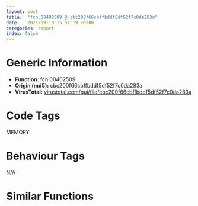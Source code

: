 ```yaml
---
layout: post
title:  "fcn.00402509 @ cbc200f66cbffbddf5df52f7c0da283a"
date:   2021-09-10 15:52:19 +0300
categories: report
index: false
---
```


# Generic Information
- **Function:** fcn.00402509
- **Origin (md5):** cbc200f66cbffbddf5df52f7c0da283a
- **VirusTotal:** [virustotal.com/gui/file/cbc200f66cbffbddf5df52f7c0da283a][virustotal_ref]

# Code Tags
<span class="tag" id="MEMORY">MEMORY</span>


# Behaviour Tags
<span class="bhv-tag" id="na">N/A</span>

# Similar Functions
<script type="text/javascript" src="https://www.gstatic.com/charts/loader.js"></script>
<script type="text/javascript">

    google.charts.load('current', {'packages':['corechart']});
    google.charts.setOnLoadCallback(drawChart);

    function drawChart() {
    var data = new google.visualization.DataTable();
        data.addColumn('number', 'X');
        data.addColumn('number', 'Y');
        data.addColumn({type: 'string', role: 'tooltip', 'p': {'html': true}});
        data.addColumn({'type': 'string', 'role': 'style'});
        
        data.addRows([
    [-100.81749725341797, -66.3102798461914, '<b><a href="/report/fcn.00402509@cbc200f66cbffbddf5df52f7c0da283a">fcn.00402509</a><br>@cbc200f66cbffbddf5df52f7c0da283a</b><br>push ebp<br>mov ebp, esp<br>push 0xffffffffffffffff<br>push 0x40b488<br>push 0x401dd0<br>mov eax, dword<br>push eax<br>mov dword<br>sub esp, 0x18<br>push ebx<br>push esi<br>push edi<br>mov esi, dword[ebp+8]<br>test esi, esi<br>je 0x4025e3<br>mov eax, dword[0x445ac2c]<br>cmp eax, 3<br>jne 0x40257c<br>push 9<br>call fcn.0040205d<br>pop ecx<br>and dword[ebp-4], 0<br>push esi<br>call fcn.00403147<br>pop ecx<br>mov dword[ebp-0x1c], eax<br>test eax, eax<br>je 0x402564<br>push esi<br>push eax<br>call fcn.00403172<br>pop ecx<br>pop ecx<br>or dword[ebp-4], 0xffffffff<br>call fcn.00402573<br>cmp dword[ebp-0x1c], 0<br>jmp 0x4025c4<br>cmp eax, 2<br>jne 0x4025d4<br>push 9<br>call fcn.0040205d<br>pop ecx<br>mov dword[ebp-4], 1<br>lea eax, [ebp-0x20]<br>push eax<br>lea eax, [ebp-0x28]<br>push eax<br>push esi<br>call fcn.00403bac<br>add esp, 0xc<br>mov dword[ebp-0x24], eax<br>test eax, eax<br>je 0x4025b7<br>push eax<br>push dword[ebp-0x20]<br>push dword[ebp-0x28]<br>call fcn.00403c03<br>add esp, 0xc<br>or dword[ebp-4], 0xffffffff<br>call fcn.004025cb<br>cmp dword[ebp-0x24], 0<br>jne 0x4025e3<br>push dword[ebp+8]<br>jmp 0x4025d5<br>push esi<br>push 0<br>push dword[0x445ac28]<br>call dword[sym.imp.KERNEL32.dll_HeapFree]<br>mov ecx, dword[ebp-0x10]<br>mov dword<br>pop edi<br>pop esi<br>pop ebx<br>leave <br>ret <br><eoc> ', 'point { fill-color: #e0440e; }'],
[61.63410568237305, -115.79639434814453, '<b><a href="/report/fcn.005d2c53@36725a4ae161c6e8a09f5f34ebd6f2e0">fcn.005d2c53</a><br>@36725a4ae161c6e8a09f5f34ebd6f2e0</b><br>push ebp<br>mov ebp, esp<br>push 0xffffffffffffffff<br>push 0x5dd4c8<br>push 0x5d2950<br>mov eax, dword<br>push eax<br>mov dword<br>sub esp, 0x18<br>push ebx<br>push esi<br>push edi<br>mov esi, dword[ebp+8]<br>test esi, esi<br>je 0x5d2d2d<br>mov eax, dword[0x45eea50]<br>cmp eax, 3<br>jne 0x5d2cc6<br>push 9<br>call fcn.005d2bdd<br>pop ecx<br>and dword[ebp-4], 0<br>push esi<br>call fcn.005d37d7<br>pop ecx<br>mov dword[ebp-0x1c], eax<br>test eax, eax<br>je 0x5d2cae<br>push esi<br>push eax<br>call fcn.005d3802<br>pop ecx<br>pop ecx<br>or dword[ebp-4], 0xffffffff<br>call fcn.005d2cbd<br>cmp dword[ebp-0x1c], 0<br>jmp 0x5d2d0e<br>cmp eax, 2<br>jne 0x5d2d1e<br>push 9<br>call fcn.005d2bdd<br>pop ecx<br>mov dword[ebp-4], 1<br>lea eax, [ebp-0x20]<br>push eax<br>lea eax, [ebp-0x28]<br>push eax<br>push esi<br>call fcn.005d423c<br>add esp, 0xc<br>mov dword[ebp-0x24], eax<br>test eax, eax<br>je 0x5d2d01<br>push eax<br>push dword[ebp-0x20]<br>push dword[ebp-0x28]<br>call fcn.005d4293<br>add esp, 0xc<br>or dword[ebp-4], 0xffffffff<br>call fcn.005d2d15<br>cmp dword[ebp-0x24], 0<br>jne 0x5d2d2d<br>push dword[ebp+8]<br>jmp 0x5d2d1f<br>push esi<br>push 0<br>push dword[0x45eea4c]<br>call dword[sym.imp.KERNEL32.dll_HeapFree]<br>mov ecx, dword[ebp-0x10]<br>mov dword<br>pop edi<br>pop esi<br>pop ebx<br>leave <br>ret <br><eoc> ', 'null'],
[58.19339370727539, -21.72378158569336, '<b><a href="/report/fcn.0065a7d3@bcba729302fe28f65deb2b102a06324a">fcn.0065a7d3</a><br>@bcba729302fe28f65deb2b102a06324a</b><br>push ebp<br>mov ebp, esp<br>push 0xffffffffffffffff<br>push 0x66a568<br>push 0x65a4d0<br>mov eax, dword<br>push eax<br>mov dword<br>sub esp, 0x18<br>push ebx<br>push esi<br>push edi<br>mov esi, dword[ebp+8]<br>test esi, esi<br>je 0x65a8ad<br>mov eax, dword[0x4661fb0]<br>cmp eax, 3<br>jne 0x65a846<br>push 9<br>call fcn.0065a75d<br>pop ecx<br>and dword[ebp-4], 0<br>push esi<br>call fcn.0065b357<br>pop ecx<br>mov dword[ebp-0x1c], eax<br>test eax, eax<br>je 0x65a82e<br>push esi<br>push eax<br>call fcn.0065b382<br>pop ecx<br>pop ecx<br>or dword[ebp-4], 0xffffffff<br>call fcn.0065a83d<br>cmp dword[ebp-0x1c], 0<br>jmp 0x65a88e<br>cmp eax, 2<br>jne 0x65a89e<br>push 9<br>call fcn.0065a75d<br>pop ecx<br>mov dword[ebp-4], 1<br>lea eax, [ebp-0x20]<br>push eax<br>lea eax, [ebp-0x28]<br>push eax<br>push esi<br>call fcn.0065bdbc<br>add esp, 0xc<br>mov dword[ebp-0x24], eax<br>test eax, eax<br>je 0x65a881<br>push eax<br>push dword[ebp-0x20]<br>push dword[ebp-0x28]<br>call fcn.0065be13<br>add esp, 0xc<br>or dword[ebp-4], 0xffffffff<br>call fcn.0065a895<br>cmp dword[ebp-0x24], 0<br>jne 0x65a8ad<br>push dword[ebp+8]<br>jmp 0x65a89f<br>push esi<br>push 0<br>push dword[0x4661fac]<br>call dword[sym.imp.KERNEL32.dll_HeapFree]<br>mov ecx, dword[ebp-0x10]<br>mov dword<br>pop edi<br>pop esi<br>pop ebx<br>leave <br>ret <br><eoc> ', 'null'],
[-1.235377311706543, -101.41488647460938, '<b><a href="/report/fcn.00402509@7dd153bad1771b9e8d5266a341ebf949">fcn.00402509</a><br>@7dd153bad1771b9e8d5266a341ebf949</b><br>push ebp<br>mov ebp, esp<br>push 0xffffffffffffffff<br>push 0x414df8<br>push 0x401dd0<br>mov eax, dword<br>push eax<br>mov dword<br>sub esp, 0x18<br>push ebx<br>push esi<br>push edi<br>mov esi, dword[ebp+8]<br>test esi, esi<br>je 0x4025e3<br>mov eax, dword[0x44d272c]<br>cmp eax, 3<br>jne 0x40257c<br>push 9<br>call fcn.0040205d<br>pop ecx<br>and dword[ebp-4], 0<br>push esi<br>call fcn.00403147<br>pop ecx<br>mov dword[ebp-0x1c], eax<br>test eax, eax<br>je 0x402564<br>push esi<br>push eax<br>call fcn.00403172<br>pop ecx<br>pop ecx<br>or dword[ebp-4], 0xffffffff<br>call fcn.00402573<br>cmp dword[ebp-0x1c], 0<br>jmp 0x4025c4<br>cmp eax, 2<br>jne 0x4025d4<br>push 9<br>call fcn.0040205d<br>pop ecx<br>mov dword[ebp-4], 1<br>lea eax, [ebp-0x20]<br>push eax<br>lea eax, [ebp-0x28]<br>push eax<br>push esi<br>call fcn.00403bac<br>add esp, 0xc<br>mov dword[ebp-0x24], eax<br>test eax, eax<br>je 0x4025b7<br>push eax<br>push dword[ebp-0x20]<br>push dword[ebp-0x28]<br>call fcn.00403c03<br>add esp, 0xc<br>or dword[ebp-4], 0xffffffff<br>call fcn.004025cb<br>cmp dword[ebp-0x24], 0<br>jne 0x4025e3<br>push dword[ebp+8]<br>jmp 0x4025d5<br>push esi<br>push 0<br>push dword[0x44d2728]<br>call dword[sym.imp.KERNEL32.dll_HeapFree]<br>mov ecx, dword[ebp-0x10]<br>mov dword<br>pop edi<br>pop esi<br>pop ebx<br>leave <br>ret <br><eoc> ', 'null'],
[-30.69751739501953, -9.443211555480957, '<b><a href="/report/fcn.0051f2bb@da37d90419c1292c0f16cbfd1f66402d">fcn.0051f2bb</a><br>@da37d90419c1292c0f16cbfd1f66402d</b><br>push ebp<br>mov ebp, esp<br>push 0xffffffffffffffff<br>push 0x52be70<br>push 0x51efb8<br>mov eax, dword<br>push eax<br>mov dword<br>sub esp, 0x18<br>push ebx<br>push esi<br>push edi<br>mov esi, dword[ebp+8]<br>test esi, esi<br>je 0x51f395<br>mov eax, dword[0x456fbd0]<br>cmp eax, 3<br>jne 0x51f32e<br>push 9<br>call fcn.0051f245<br>pop ecx<br>and dword[ebp-4], 0<br>push esi<br>call fcn.0051fe37<br>pop ecx<br>mov dword[ebp-0x1c], eax<br>test eax, eax<br>je 0x51f316<br>push esi<br>push eax<br>call fcn.0051fe62<br>pop ecx<br>pop ecx<br>or dword[ebp-4], 0xffffffff<br>call fcn.0051f325<br>cmp dword[ebp-0x1c], 0<br>jmp 0x51f376<br>cmp eax, 2<br>jne 0x51f386<br>push 9<br>call fcn.0051f245<br>pop ecx<br>mov dword[ebp-4], 1<br>lea eax, [ebp-0x20]<br>push eax<br>lea eax, [ebp-0x28]<br>push eax<br>push esi<br>call fcn.0052089c<br>add esp, 0xc<br>mov dword[ebp-0x24], eax<br>test eax, eax<br>je 0x51f369<br>push eax<br>push dword[ebp-0x20]<br>push dword[ebp-0x28]<br>call fcn.005208f3<br>add esp, 0xc<br>or dword[ebp-4], 0xffffffff<br>call fcn.0051f37d<br>cmp dword[ebp-0x24], 0<br>jne 0x51f395<br>push dword[ebp+8]<br>jmp 0x51f387<br>push esi<br>push 0<br>push dword[0x456fbcc]<br>call dword[sym.imp.KERNEL32.dll_HeapFree]<br>mov ecx, dword[ebp-0x10]<br>mov dword<br>pop edi<br>pop esi<br>pop ebx<br>leave <br>ret <br><eoc> ', 'null'],
[-70.52906799316406, 67.81248474121094, '<b><a href="/report/fcn.00402509@48bb9a03c360009e9463dfd5be4e0ca0">fcn.00402509</a><br>@48bb9a03c360009e9463dfd5be4e0ca0</b><br>push ebp<br>mov ebp, esp<br>push 0xffffffffffffffff<br>push 0x408440<br>push 0x401dd0<br>mov eax, dword<br>push eax<br>mov dword<br>sub esp, 0x18<br>push ebx<br>push esi<br>push edi<br>mov esi, dword[ebp+8]<br>test esi, esi<br>je 0x4025e3<br>mov eax, dword[0x44b3b4c]<br>cmp eax, 3<br>jne 0x40257c<br>push 9<br>call fcn.0040205d<br>pop ecx<br>and dword[ebp-4], 0<br>push esi<br>call fcn.00403147<br>pop ecx<br>mov dword[ebp-0x1c], eax<br>test eax, eax<br>je 0x402564<br>push esi<br>push eax<br>call fcn.00403172<br>pop ecx<br>pop ecx<br>or dword[ebp-4], 0xffffffff<br>call fcn.00402573<br>cmp dword[ebp-0x1c], 0<br>jmp 0x4025c4<br>cmp eax, 2<br>jne 0x4025d4<br>push 9<br>call fcn.0040205d<br>pop ecx<br>mov dword[ebp-4], 1<br>lea eax, [ebp-0x20]<br>push eax<br>lea eax, [ebp-0x28]<br>push eax<br>push esi<br>call fcn.00403bac<br>add esp, 0xc<br>mov dword[ebp-0x24], eax<br>test eax, eax<br>je 0x4025b7<br>push eax<br>push dword[ebp-0x20]<br>push dword[ebp-0x28]<br>call fcn.00403c03<br>add esp, 0xc<br>or dword[ebp-4], 0xffffffff<br>call fcn.004025cb<br>cmp dword[ebp-0x24], 0<br>jne 0x4025e3<br>push dword[ebp+8]<br>jmp 0x4025d5<br>push esi<br>push 0<br>push dword[0x44b3b48]<br>call dword[sym.imp.KERNEL32.dll_HeapFree]<br>mov ecx, dword[ebp-0x10]<br>mov dword<br>pop edi<br>pop esi<br>pop ebx<br>leave <br>ret <br><eoc> ', 'null'],
[11.943867683410645, 54.58652114868164, '<b><a href="/report/fcn.0063c931@75a81a00c053b64d459385e4a0825aec">fcn.0063c931</a><br>@75a81a00c053b64d459385e4a0825aec</b><br>push ebp<br>mov ebp, esp<br>push 0xffffffffffffffff<br>push 0x64a438<br>push 0x63c1f8<br>mov eax, dword<br>push eax<br>mov dword<br>sub esp, 0x18<br>push ebx<br>push esi<br>push edi<br>mov esi, dword[ebp+8]<br>test esi, esi<br>je 0x63ca0b<br>mov eax, dword[0x46ede8c]<br>cmp eax, 3<br>jne 0x63c9a4<br>push 9<br>call fcn.0063c485<br>pop ecx<br>and dword[ebp-4], 0<br>push esi<br>call fcn.0063d567<br>pop ecx<br>mov dword[ebp-0x1c], eax<br>test eax, eax<br>je 0x63c98c<br>push esi<br>push eax<br>call fcn.0063d592<br>pop ecx<br>pop ecx<br>or dword[ebp-4], 0xffffffff<br>call fcn.0063c99b<br>cmp dword[ebp-0x1c], 0<br>jmp 0x63c9ec<br>cmp eax, 2<br>jne 0x63c9fc<br>push 9<br>call fcn.0063c485<br>pop ecx<br>mov dword[ebp-4], 1<br>lea eax, [ebp-0x20]<br>push eax<br>lea eax, [ebp-0x28]<br>push eax<br>push esi<br>call fcn.0063dfcc<br>add esp, 0xc<br>mov dword[ebp-0x24], eax<br>test eax, eax<br>je 0x63c9df<br>push eax<br>push dword[ebp-0x20]<br>push dword[ebp-0x28]<br>call fcn.0063e023<br>add esp, 0xc<br>or dword[ebp-4], 0xffffffff<br>call fcn.0063c9f3<br>cmp dword[ebp-0x24], 0<br>jne 0x63ca0b<br>push dword[ebp+8]<br>jmp 0x63c9fd<br>push esi<br>push 0<br>push dword[0x46ede88]<br>call dword[sym.imp.KERNEL32.dll_HeapFree]<br>mov ecx, dword[ebp-0x10]<br>mov dword<br>pop edi<br>pop esi<br>pop ebx<br>leave <br>ret <br><eoc> ', 'null'],
[-53.312225341796875, -87.90338134765625, '<b><a href="/report/fcn.00402509@8912a6bd1add3d8b86feb51a00252709">fcn.00402509</a><br>@8912a6bd1add3d8b86feb51a00252709</b><br>push ebp<br>mov ebp, esp<br>push 0xffffffffffffffff<br>push 0x410d88<br>push 0x401dd0<br>mov eax, dword<br>push eax<br>mov dword<br>sub esp, 0x18<br>push ebx<br>push esi<br>push edi<br>mov esi, dword[ebp+8]<br>test esi, esi<br>je 0x4025e3<br>mov eax, dword[0x448fcac]<br>cmp eax, 3<br>jne 0x40257c<br>push 9<br>call fcn.0040205d<br>pop ecx<br>and dword[ebp-4], 0<br>push esi<br>call fcn.00403147<br>pop ecx<br>mov dword[ebp-0x1c], eax<br>test eax, eax<br>je 0x402564<br>push esi<br>push eax<br>call fcn.00403172<br>pop ecx<br>pop ecx<br>or dword[ebp-4], 0xffffffff<br>call fcn.00402573<br>cmp dword[ebp-0x1c], 0<br>jmp 0x4025c4<br>cmp eax, 2<br>jne 0x4025d4<br>push 9<br>call fcn.0040205d<br>pop ecx<br>mov dword[ebp-4], 1<br>lea eax, [ebp-0x20]<br>push eax<br>lea eax, [ebp-0x28]<br>push eax<br>push esi<br>call fcn.00403bac<br>add esp, 0xc<br>mov dword[ebp-0x24], eax<br>test eax, eax<br>je 0x4025b7<br>push eax<br>push dword[ebp-0x20]<br>push dword[ebp-0x28]<br>call fcn.00403c03<br>add esp, 0xc<br>or dword[ebp-4], 0xffffffff<br>call fcn.004025cb<br>cmp dword[ebp-0x24], 0<br>jne 0x4025e3<br>push dword[ebp+8]<br>jmp 0x4025d5<br>push esi<br>push 0<br>push dword[0x448fca8]<br>call dword[sym.imp.KERNEL32.dll_HeapFree]<br>mov ecx, dword[ebp-0x10]<br>mov dword<br>pop edi<br>pop esi<br>pop ebx<br>leave <br>ret <br><eoc> ', 'null'],
[-46.20285415649414, -147.32371520996094, '<b><a href="/report/fcn.004f73eb@a9a3c47f5c08fef0f0f69b66c17916ac">fcn.004f73eb</a><br>@a9a3c47f5c08fef0f0f69b66c17916ac</b><br>push ebp<br>mov ebp, esp<br>push 0xffffffffffffffff<br>push 0x504470<br>push 0x4f70e8<br>mov eax, dword<br>push eax<br>mov dword<br>sub esp, 0x18<br>push ebx<br>push esi<br>push edi<br>mov esi, dword[ebp+8]<br>test esi, esi<br>je 0x4f74c5<br>mov eax, dword[0x44fd8b0]<br>cmp eax, 3<br>jne 0x4f745e<br>push 9<br>call fcn.004f7375<br>pop ecx<br>and dword[ebp-4], 0<br>push esi<br>call fcn.004f7f67<br>pop ecx<br>mov dword[ebp-0x1c], eax<br>test eax, eax<br>je 0x4f7446<br>push esi<br>push eax<br>call fcn.004f7f92<br>pop ecx<br>pop ecx<br>or dword[ebp-4], 0xffffffff<br>call fcn.004f7455<br>cmp dword[ebp-0x1c], 0<br>jmp 0x4f74a6<br>cmp eax, 2<br>jne 0x4f74b6<br>push 9<br>call fcn.004f7375<br>pop ecx<br>mov dword[ebp-4], 1<br>lea eax, [ebp-0x20]<br>push eax<br>lea eax, [ebp-0x28]<br>push eax<br>push esi<br>call fcn.004f89cc<br>add esp, 0xc<br>mov dword[ebp-0x24], eax<br>test eax, eax<br>je 0x4f7499<br>push eax<br>push dword[ebp-0x20]<br>push dword[ebp-0x28]<br>call fcn.004f8a23<br>add esp, 0xc<br>or dword[ebp-4], 0xffffffff<br>call fcn.004f74ad<br>cmp dword[ebp-0x24], 0<br>jne 0x4f74c5<br>push dword[ebp+8]<br>jmp 0x4f74b7<br>push esi<br>push 0<br>push dword[0x44fd8ac]<br>call dword[sym.imp.KERNEL32.dll_HeapFree]<br>mov ecx, dword[ebp-0x10]<br>mov dword<br>pop edi<br>pop esi<br>pop ebx<br>leave <br>ret <br><eoc> ', 'null'],
[-120.15050506591797, -10.91992473602295, '<b><a href="/report/fcn.005ad691@4e8d6f73c8261716f687f8d06429ef4d">fcn.005ad691</a><br>@4e8d6f73c8261716f687f8d06429ef4d</b><br>push ebp<br>mov ebp, esp<br>push 0xffffffffffffffff<br>push 0x5bb4d0<br>push 0x5acf58<br>mov eax, dword<br>push eax<br>mov dword<br>sub esp, 0x18<br>push ebx<br>push esi<br>push edi<br>mov esi, dword[ebp+8]<br>test esi, esi<br>je 0x5ad76b<br>mov eax, dword[0x45c65cc]<br>cmp eax, 3<br>jne 0x5ad704<br>push 9<br>call fcn.005ad1e5<br>pop ecx<br>and dword[ebp-4], 0<br>push esi<br>call fcn.005ae2c7<br>pop ecx<br>mov dword[ebp-0x1c], eax<br>test eax, eax<br>je 0x5ad6ec<br>push esi<br>push eax<br>call fcn.005ae2f2<br>pop ecx<br>pop ecx<br>or dword[ebp-4], 0xffffffff<br>call fcn.005ad6fb<br>cmp dword[ebp-0x1c], 0<br>jmp 0x5ad74c<br>cmp eax, 2<br>jne 0x5ad75c<br>push 9<br>call fcn.005ad1e5<br>pop ecx<br>mov dword[ebp-4], 1<br>lea eax, [ebp-0x20]<br>push eax<br>lea eax, [ebp-0x28]<br>push eax<br>push esi<br>call fcn.005aed2c<br>add esp, 0xc<br>mov dword[ebp-0x24], eax<br>test eax, eax<br>je 0x5ad73f<br>push eax<br>push dword[ebp-0x20]<br>push dword[ebp-0x28]<br>call fcn.005aed83<br>add esp, 0xc<br>or dword[ebp-4], 0xffffffff<br>call fcn.005ad753<br>cmp dword[ebp-0x24], 0<br>jne 0x5ad76b<br>push dword[ebp+8]<br>jmp 0x5ad75d<br>push esi<br>push 0<br>push dword[0x45c65c8]<br>call dword[sym.imp.KERNEL32.dll_HeapFree]<br>mov ecx, dword[ebp-0x10]<br>mov dword<br>pop edi<br>pop esi<br>pop ebx<br>leave <br>ret <br><eoc> ', 'null'],
[-74.3984146118164, 14.99940299987793, '<b><a href="/report/fcn.00402509@eac1782291736df208e1220cf8c38a7c">fcn.00402509</a><br>@eac1782291736df208e1220cf8c38a7c</b><br>push ebp<br>mov ebp, esp<br>push 0xffffffffffffffff<br>push 0x411da8<br>push 0x401dd0<br>mov eax, dword<br>push eax<br>mov dword<br>sub esp, 0x18<br>push ebx<br>push esi<br>push edi<br>mov esi, dword[ebp+8]<br>test esi, esi<br>je 0x4025e3<br>mov eax, dword[0x44ef16c]<br>cmp eax, 3<br>jne 0x40257c<br>push 9<br>call fcn.0040205d<br>pop ecx<br>and dword[ebp-4], 0<br>push esi<br>call fcn.00403147<br>pop ecx<br>mov dword[ebp-0x1c], eax<br>test eax, eax<br>je 0x402564<br>push esi<br>push eax<br>call fcn.00403172<br>pop ecx<br>pop ecx<br>or dword[ebp-4], 0xffffffff<br>call fcn.00402573<br>cmp dword[ebp-0x1c], 0<br>jmp 0x4025c4<br>cmp eax, 2<br>jne 0x4025d4<br>push 9<br>call fcn.0040205d<br>pop ecx<br>mov dword[ebp-4], 1<br>lea eax, [ebp-0x20]<br>push eax<br>lea eax, [ebp-0x28]<br>push eax<br>push esi<br>call fcn.00403bac<br>add esp, 0xc<br>mov dword[ebp-0x24], eax<br>test eax, eax<br>je 0x4025b7<br>push eax<br>push dword[ebp-0x20]<br>push dword[ebp-0x28]<br>call fcn.00403c03<br>add esp, 0xc<br>or dword[ebp-4], 0xffffffff<br>call fcn.004025cb<br>cmp dword[ebp-0x24], 0<br>jne 0x4025e3<br>push dword[ebp+8]<br>jmp 0x4025d5<br>push esi<br>push 0<br>push dword[0x44ef168]<br>call dword[sym.imp.KERNEL32.dll_HeapFree]<br>mov ecx, dword[ebp-0x10]<br>mov dword<br>pop edi<br>pop esi<br>pop ebx<br>leave <br>ret <br><eoc> ', 'null'],
[-126.98054504394531, 50.42405319213867, '<b><a href="/report/fcn.00402509@ea9c1e2eeb951a8e6185c6674c228f98">fcn.00402509</a><br>@ea9c1e2eeb951a8e6185c6674c228f98</b><br>push ebp<br>mov ebp, esp<br>push 0xffffffffffffffff<br>push 0x4074c8<br>push 0x401dd0<br>mov eax, dword<br>push eax<br>mov dword<br>sub esp, 0x18<br>push ebx<br>push esi<br>push edi<br>mov esi, dword[ebp+8]<br>test esi, esi<br>je 0x4025e3<br>mov eax, dword[0x44409cc]<br>cmp eax, 3<br>jne 0x40257c<br>push 9<br>call fcn.0040205d<br>pop ecx<br>and dword[ebp-4], 0<br>push esi<br>call fcn.00403147<br>pop ecx<br>mov dword[ebp-0x1c], eax<br>test eax, eax<br>je 0x402564<br>push esi<br>push eax<br>call fcn.00403172<br>pop ecx<br>pop ecx<br>or dword[ebp-4], 0xffffffff<br>call fcn.00402573<br>cmp dword[ebp-0x1c], 0<br>jmp 0x4025c4<br>cmp eax, 2<br>jne 0x4025d4<br>push 9<br>call fcn.0040205d<br>pop ecx<br>mov dword[ebp-4], 1<br>lea eax, [ebp-0x20]<br>push eax<br>lea eax, [ebp-0x28]<br>push eax<br>push esi<br>call fcn.00403bac<br>add esp, 0xc<br>mov dword[ebp-0x24], eax<br>test eax, eax<br>je 0x4025b7<br>push eax<br>push dword[ebp-0x20]<br>push dword[ebp-0x28]<br>call fcn.00403c03<br>add esp, 0xc<br>or dword[ebp-4], 0xffffffff<br>call fcn.004025cb<br>cmp dword[ebp-0x24], 0<br>jne 0x4025e3<br>push dword[ebp+8]<br>jmp 0x4025d5<br>push esi<br>push 0<br>push dword[0x44409c8]<br>call dword[sym.imp.KERNEL32.dll_HeapFree]<br>mov ecx, dword[ebp-0x10]<br>mov dword<br>pop edi<br>pop esi<br>pop ebx<br>leave <br>ret <br><eoc> ', 'null'],
[-19.728532791137695, -55.18671417236328, '<b><a href="/report/fcn.0069e013@0fb0e1c162f9df68f5d89a2b2a71a217">fcn.0069e013</a><br>@0fb0e1c162f9df68f5d89a2b2a71a217</b><br>push ebp<br>mov ebp, esp<br>push 0xffffffffffffffff<br>push 0x6a7db0<br>push 0x69dd10<br>mov eax, dword<br>push eax<br>mov dword<br>sub esp, 0x18<br>push ebx<br>push esi<br>push edi<br>mov esi, dword[ebp+8]<br>test esi, esi<br>je 0x69e0ed<br>mov eax, dword[0x471c9d0]<br>cmp eax, 3<br>jne 0x69e086<br>push 9<br>call fcn.0069df9d<br>pop ecx<br>and dword[ebp-4], 0<br>push esi<br>call fcn.0069eb97<br>pop ecx<br>mov dword[ebp-0x1c], eax<br>test eax, eax<br>je 0x69e06e<br>push esi<br>push eax<br>call fcn.0069ebc2<br>pop ecx<br>pop ecx<br>or dword[ebp-4], 0xffffffff<br>call fcn.0069e07d<br>cmp dword[ebp-0x1c], 0<br>jmp 0x69e0ce<br>cmp eax, 2<br>jne 0x69e0de<br>push 9<br>call fcn.0069df9d<br>pop ecx<br>mov dword[ebp-4], 1<br>lea eax, [ebp-0x20]<br>push eax<br>lea eax, [ebp-0x28]<br>push eax<br>push esi<br>call fcn.0069f5fc<br>add esp, 0xc<br>mov dword[ebp-0x24], eax<br>test eax, eax<br>je 0x69e0c1<br>push eax<br>push dword[ebp-0x20]<br>push dword[ebp-0x28]<br>call fcn.0069f653<br>add esp, 0xc<br>or dword[ebp-4], 0xffffffff<br>call fcn.0069e0d5<br>cmp dword[ebp-0x24], 0<br>jne 0x69e0ed<br>push dword[ebp+8]<br>jmp 0x69e0df<br>push esi<br>push 0<br>push dword[0x471c9cc]<br>call dword[sym.imp.KERNEL32.dll_HeapFree]<br>mov ecx, dword[ebp-0x10]<br>mov dword<br>pop edi<br>pop esi<br>pop ebx<br>leave <br>ret <br><eoc> ', 'null'],
[69.86647033691406, 66.36763763427734, '<b><a href="/report/fcn.00598209@140d3779c34998b2115004c062b02ca8">fcn.00598209</a><br>@140d3779c34998b2115004c062b02ca8</b><br>push ebp<br>mov ebp, esp<br>push 0xffffffffffffffff<br>push 0x5a8e68<br>push 0x597ad0<br>mov eax, dword<br>push eax<br>mov dword<br>sub esp, 0x18<br>push ebx<br>push esi<br>push edi<br>mov esi, dword[ebp+8]<br>test esi, esi<br>je 0x5982e3<br>mov eax, dword[0x4602d0c]<br>cmp eax, 3<br>jne 0x59827c<br>push 9<br>call fcn.00597d5d<br>pop ecx<br>and dword[ebp-4], 0<br>push esi<br>call fcn.00598e47<br>pop ecx<br>mov dword[ebp-0x1c], eax<br>test eax, eax<br>je 0x598264<br>push esi<br>push eax<br>call fcn.00598e72<br>pop ecx<br>pop ecx<br>or dword[ebp-4], 0xffffffff<br>call fcn.00598273<br>cmp dword[ebp-0x1c], 0<br>jmp 0x5982c4<br>cmp eax, 2<br>jne 0x5982d4<br>push 9<br>call fcn.00597d5d<br>pop ecx<br>mov dword[ebp-4], 1<br>lea eax, [ebp-0x20]<br>push eax<br>lea eax, [ebp-0x28]<br>push eax<br>push esi<br>call fcn.005998ac<br>add esp, 0xc<br>mov dword[ebp-0x24], eax<br>test eax, eax<br>je 0x5982b7<br>push eax<br>push dword[ebp-0x20]<br>push dword[ebp-0x28]<br>call fcn.00599903<br>add esp, 0xc<br>or dword[ebp-4], 0xffffffff<br>call fcn.005982cb<br>cmp dword[ebp-0x24], 0<br>jne 0x5982e3<br>push dword[ebp+8]<br>jmp 0x5982d5<br>push esi<br>push 0<br>push dword[0x4602d08]<br>call dword[sym.imp.KERNEL32.dll_HeapFree]<br>mov ecx, dword[ebp-0x10]<br>mov dword<br>pop edi<br>pop esi<br>pop ebx<br>leave <br>ret <br><eoc> ', 'null'],
[46.95087814331055, 22.373645782470703, '<b><a href="/report/fcn.00595399@009ea4ad185ccb9becba67b3b2163e8b">fcn.00595399</a><br>@009ea4ad185ccb9becba67b3b2163e8b</b><br>push ebp<br>mov ebp, esp<br>push 0xffffffffffffffff<br>push 0x5a44b0<br>push 0x594c60<br>mov eax, dword<br>push eax<br>mov dword<br>sub esp, 0x18<br>push ebx<br>push esi<br>push edi<br>mov esi, dword[ebp+8]<br>test esi, esi<br>je 0x595473<br>mov eax, dword[0x4659b8c]<br>cmp eax, 3<br>jne 0x59540c<br>push 9<br>call fcn.00594eed<br>pop ecx<br>and dword[ebp-4], 0<br>push esi<br>call fcn.00595fd7<br>pop ecx<br>mov dword[ebp-0x1c], eax<br>test eax, eax<br>je 0x5953f4<br>push esi<br>push eax<br>call fcn.00596002<br>pop ecx<br>pop ecx<br>or dword[ebp-4], 0xffffffff<br>call fcn.00595403<br>cmp dword[ebp-0x1c], 0<br>jmp 0x595454<br>cmp eax, 2<br>jne 0x595464<br>push 9<br>call fcn.00594eed<br>pop ecx<br>mov dword[ebp-4], 1<br>lea eax, [ebp-0x20]<br>push eax<br>lea eax, [ebp-0x28]<br>push eax<br>push esi<br>call fcn.00596a3c<br>add esp, 0xc<br>mov dword[ebp-0x24], eax<br>test eax, eax<br>je 0x595447<br>push eax<br>push dword[ebp-0x20]<br>push dword[ebp-0x28]<br>call fcn.00596a93<br>add esp, 0xc<br>or dword[ebp-4], 0xffffffff<br>call fcn.0059545b<br>cmp dword[ebp-0x24], 0<br>jne 0x595473<br>push dword[ebp+8]<br>jmp 0x595465<br>push esi<br>push 0<br>push dword[0x4659b88]<br>call dword[sym.imp.KERNEL32.dll_HeapFree]<br>mov ecx, dword[ebp-0x10]<br>mov dword<br>pop edi<br>pop esi<br>pop ebx<br>leave <br>ret <br><eoc> ', 'null'],
[27.855382919311523, 99.8425521850586, '<b><a href="/report/fcn.0040266a@d4e56c7d970c209a3a2b3c4b4cc5e586">fcn.0040266a</a><br>@d4e56c7d970c209a3a2b3c4b4cc5e586</b><br>push ebp<br>mov ebp, esp<br>push 0xffffffffffffffff<br>push 0x4100f8<br>push 0x404590<br>mov eax, dword<br>push eax<br>mov dword<br>sub esp, 0x18<br>push ebx<br>push esi<br>push edi<br>mov esi, dword[ebp+8]<br>test esi, esi<br>je 0x402744<br>mov eax, dword[0x935a64]<br>cmp eax, 3<br>jne 0x4026dd<br>push 9<br>call fcn.004048cd<br>pop ecx<br>and dword[ebp-4], 0<br>push esi<br>call fcn.004054b3<br>pop ecx<br>mov dword[ebp-0x1c], eax<br>test eax, eax<br>je 0x4026c5<br>push esi<br>push eax<br>call fcn.004054de<br>pop ecx<br>pop ecx<br>or dword[ebp-4], 0xffffffff<br>call fcn.004026d4<br>cmp dword[ebp-0x1c], 0<br>jmp 0x402725<br>cmp eax, 2<br>jne 0x402735<br>push 9<br>call fcn.004048cd<br>pop ecx<br>mov dword[ebp-4], 1<br>lea eax, [ebp-0x20]<br>push eax<br>lea eax, [ebp-0x28]<br>push eax<br>push esi<br>call fcn.0040620e<br>add esp, 0xc<br>mov dword[ebp-0x24], eax<br>test eax, eax<br>je 0x402718<br>push eax<br>push dword[ebp-0x20]<br>push dword[ebp-0x28]<br>call fcn.00406265<br>add esp, 0xc<br>or dword[ebp-4], 0xffffffff<br>call fcn.0040272c<br>cmp dword[ebp-0x24], 0<br>jne 0x402744<br>push dword[ebp+8]<br>jmp 0x402736<br>push esi<br>push 0<br>push dword[0x935a60]<br>call dword[sym.imp.KERNEL32.dll_HeapFree]<br>mov ecx, dword[ebp-0x10]<br>mov dword<br>pop edi<br>pop esi<br>pop ebx<br>leave <br>ret <br><eoc> ', 'null'],
[14.645415306091309, -30.35765266418457, '<b><a href="/report/fcn.00402173@1c48774da6a3dd4bf3ea41716a332c61">fcn.00402173</a><br>@1c48774da6a3dd4bf3ea41716a332c61</b><br>push ebp<br>mov ebp, esp<br>push 0xffffffffffffffff<br>push 0x40e4f0<br>push 0x401e70<br>mov eax, dword<br>push eax<br>mov dword<br>sub esp, 0x18<br>push ebx<br>push esi<br>push edi<br>mov esi, dword[ebp+8]<br>test esi, esi<br>je 0x40224d<br>mov eax, dword[0xb08810]<br>cmp eax, 3<br>jne 0x4021e6<br>push 9<br>call fcn.004020fd<br>pop ecx<br>and dword[ebp-4], 0<br>push esi<br>call fcn.00402cf7<br>pop ecx<br>mov dword[ebp-0x1c], eax<br>test eax, eax<br>je 0x4021ce<br>push esi<br>push eax<br>call fcn.00402d22<br>pop ecx<br>pop ecx<br>or dword[ebp-4], 0xffffffff<br>call fcn.004021dd<br>cmp dword[ebp-0x1c], 0<br>jmp 0x40222e<br>cmp eax, 2<br>jne 0x40223e<br>push 9<br>call fcn.004020fd<br>pop ecx<br>mov dword[ebp-4], 1<br>lea eax, [ebp-0x20]<br>push eax<br>lea eax, [ebp-0x28]<br>push eax<br>push esi<br>call fcn.0040375c<br>add esp, 0xc<br>mov dword[ebp-0x24], eax<br>test eax, eax<br>je 0x402221<br>push eax<br>push dword[ebp-0x20]<br>push dword[ebp-0x28]<br>call fcn.004037b3<br>add esp, 0xc<br>or dword[ebp-4], 0xffffffff<br>call fcn.00402235<br>cmp dword[ebp-0x24], 0<br>jne 0x40224d<br>push dword[ebp+8]<br>jmp 0x40223f<br>push esi<br>push 0<br>push dword[0xb0880c]<br>call dword[sym.imp.KERNEL32.dll_HeapFree]<br>mov ecx, dword[ebp-0x10]<br>mov dword<br>pop edi<br>pop esi<br>pop ebx<br>leave <br>ret <br><eoc> ', 'null'],
[-25.140485763549805, 90.34229278564453, '<b><a href="/report/fcn.00402509@03566ca6c146fb1f8bfbce50f19cbb41">fcn.00402509</a><br>@03566ca6c146fb1f8bfbce50f19cbb41</b><br>push ebp<br>mov ebp, esp<br>push 0xffffffffffffffff<br>push 0x4094e0<br>push 0x401dd0<br>mov eax, dword<br>push eax<br>mov dword<br>sub esp, 0x18<br>push ebx<br>push esi<br>push edi<br>mov esi, dword[ebp+8]<br>test esi, esi<br>je 0x4025e3<br>mov eax, dword[0xb3a7ac]<br>cmp eax, 3<br>jne 0x40257c<br>push 9<br>call fcn.0040205d<br>pop ecx<br>and dword[ebp-4], 0<br>push esi<br>call fcn.00403147<br>pop ecx<br>mov dword[ebp-0x1c], eax<br>test eax, eax<br>je 0x402564<br>push esi<br>push eax<br>call fcn.00403172<br>pop ecx<br>pop ecx<br>or dword[ebp-4], 0xffffffff<br>call fcn.00402573<br>cmp dword[ebp-0x1c], 0<br>jmp 0x4025c4<br>cmp eax, 2<br>jne 0x4025d4<br>push 9<br>call fcn.0040205d<br>pop ecx<br>mov dword[ebp-4], 1<br>lea eax, [ebp-0x20]<br>push eax<br>lea eax, [ebp-0x28]<br>push eax<br>push esi<br>call fcn.00403bac<br>add esp, 0xc<br>mov dword[ebp-0x24], eax<br>test eax, eax<br>je 0x4025b7<br>push eax<br>push dword[ebp-0x20]<br>push dword[ebp-0x28]<br>call fcn.00403c03<br>add esp, 0xc<br>or dword[ebp-4], 0xffffffff<br>call fcn.004025cb<br>cmp dword[ebp-0x24], 0<br>jne 0x4025e3<br>push dword[ebp+8]<br>jmp 0x4025d5<br>push esi<br>push 0<br>push dword[0xb3a7a8]<br>call dword[sym.imp.KERNEL32.dll_HeapFree]<br>mov ecx, dword[ebp-0x10]<br>mov dword<br>pop edi<br>pop esi<br>pop ebx<br>leave <br>ret <br><eoc> ', 'null'],
[6.317561149597168, 10.350546836853027, '<b><a href="/report/fcn.004f73eb@ef3a0211d1ddb224667e2aa0d915337b">fcn.004f73eb</a><br>@ef3a0211d1ddb224667e2aa0d915337b</b><br>push ebp<br>mov ebp, esp<br>push 0xffffffffffffffff<br>push 0x504470<br>push 0x4f70e8<br>mov eax, dword<br>push eax<br>mov dword<br>sub esp, 0x18<br>push ebx<br>push esi<br>push edi<br>mov esi, dword[ebp+8]<br>test esi, esi<br>je 0x4f74c5<br>mov eax, dword[0x44fd8b0]<br>cmp eax, 3<br>jne 0x4f745e<br>push 9<br>call fcn.004f7375<br>pop ecx<br>and dword[ebp-4], 0<br>push esi<br>call fcn.004f7f67<br>pop ecx<br>mov dword[ebp-0x1c], eax<br>test eax, eax<br>je 0x4f7446<br>push esi<br>push eax<br>call fcn.004f7f92<br>pop ecx<br>pop ecx<br>or dword[ebp-4], 0xffffffff<br>call fcn.004f7455<br>cmp dword[ebp-0x1c], 0<br>jmp 0x4f74a6<br>cmp eax, 2<br>jne 0x4f74b6<br>push 9<br>call fcn.004f7375<br>pop ecx<br>mov dword[ebp-4], 1<br>lea eax, [ebp-0x20]<br>push eax<br>lea eax, [ebp-0x28]<br>push eax<br>push esi<br>call fcn.004f89cc<br>add esp, 0xc<br>mov dword[ebp-0x24], eax<br>test eax, eax<br>je 0x4f7499<br>push eax<br>push dword[ebp-0x20]<br>push dword[ebp-0x28]<br>call fcn.004f8a23<br>add esp, 0xc<br>or dword[ebp-4], 0xffffffff<br>call fcn.004f74ad<br>cmp dword[ebp-0x24], 0<br>jne 0x4f74c5<br>push dword[ebp+8]<br>jmp 0x4f74b7<br>push esi<br>push 0<br>push dword[0x44fd8ac]<br>call dword[sym.imp.KERNEL32.dll_HeapFree]<br>mov ecx, dword[ebp-0x10]<br>mov dword<br>pop edi<br>pop esi<br>pop ebx<br>leave <br>ret <br><eoc> ', 'null'],
[36.983585357666016, -68.5811538696289, '<b><a href="/report/fcn.00402561@faca7110288761a0f664158c1f6c3986">fcn.00402561</a><br>@faca7110288761a0f664158c1f6c3986</b><br>push ebp<br>mov ebp, esp<br>push 0xffffffffffffffff<br>push 0x4ecf10<br>push 0x401e28<br>mov eax, dword<br>push eax<br>mov dword<br>sub esp, 0x18<br>push ebx<br>push esi<br>push edi<br>mov esi, dword[ebp+8]<br>test esi, esi<br>je 0x40263b<br>mov eax, dword[0xc0fa0c]<br>cmp eax, 3<br>jne 0x4025d4<br>push 9<br>call fcn.004020b5<br>pop ecx<br>and dword[ebp-4], 0<br>push esi<br>call fcn.00403197<br>pop ecx<br>mov dword[ebp-0x1c], eax<br>test eax, eax<br>je 0x4025bc<br>push esi<br>push eax<br>call fcn.004031c2<br>pop ecx<br>pop ecx<br>or dword[ebp-4], 0xffffffff<br>call fcn.004025cb<br>cmp dword[ebp-0x1c], 0<br>jmp 0x40261c<br>cmp eax, 2<br>jne 0x40262c<br>push 9<br>call fcn.004020b5<br>pop ecx<br>mov dword[ebp-4], 1<br>lea eax, [ebp-0x20]<br>push eax<br>lea eax, [ebp-0x28]<br>push eax<br>push esi<br>call fcn.00403bfc<br>add esp, 0xc<br>mov dword[ebp-0x24], eax<br>test eax, eax<br>je 0x40260f<br>push eax<br>push dword[ebp-0x20]<br>push dword[ebp-0x28]<br>call fcn.00403c53<br>add esp, 0xc<br>or dword[ebp-4], 0xffffffff<br>call fcn.00402623<br>cmp dword[ebp-0x24], 0<br>jne 0x40263b<br>push dword[ebp+8]<br>jmp 0x40262d<br>push esi<br>push 0<br>push dword[0xc0fa08]<br>call dword[sym.imp.KERNEL32.dll_HeapFree]<br>mov ecx, dword[ebp-0x10]<br>mov dword<br>pop edi<br>pop esi<br>pop ebx<br>leave <br>ret <br><eoc> ', 'null'],
[97.16796875, -59.978084564208984, '<b><a href="/report/fcn.004a3c7e@3e981d1767f44f5fe2446a49ffe52f4e">fcn.004a3c7e</a><br>@3e981d1767f44f5fe2446a49ffe52f4e</b><br>push ebp<br>mov ebp, esp<br>push 0xffffffffffffffff<br>push 0x4d8778<br>push 0x4a739c<br>mov eax, dword<br>push eax<br>mov dword<br>sub esp, 0x18<br>push ebx<br>push esi<br>push edi<br>mov esi, dword[ebp+8]<br>test esi, esi<br>je 0x4a3d58<br>mov eax, dword[0x524120]<br>cmp eax, 3<br>jne 0x4a3cf1<br>push 9<br>call fcn.004a9ad4<br>pop ecx<br>and dword[ebp-4], 0<br>push esi<br>call fcn.004aadfd<br>pop ecx<br>mov dword[ebp-0x1c], eax<br>test eax, eax<br>je 0x4a3cd9<br>push esi<br>push eax<br>call fcn.004aae28<br>pop ecx<br>pop ecx<br>or dword[ebp-4], 0xffffffff<br>call fcn.004a3ce8<br>cmp dword[ebp-0x1c], 0<br>jmp 0x4a3d39<br>cmp eax, 2<br>jne 0x4a3d49<br>push 9<br>call fcn.004a9ad4<br>pop ecx<br>mov dword[ebp-4], 1<br>lea eax, [ebp-0x20]<br>push eax<br>lea eax, [ebp-0x28]<br>push eax<br>push esi<br>call fcn.004abb58<br>add esp, 0xc<br>mov dword[ebp-0x24], eax<br>test eax, eax<br>je 0x4a3d2c<br>push eax<br>push dword[ebp-0x20]<br>push dword[ebp-0x28]<br>call fcn.004abbaf<br>add esp, 0xc<br>or dword[ebp-4], 0xffffffff<br>call fcn.004a3d40<br>cmp dword[ebp-0x24], 0<br>jne 0x4a3d58<br>push dword[ebp+8]<br>jmp 0x4a3d4a<br>push esi<br>push 0<br>push dword[0x52411c]<br>call dword[sym.imp.KERNEL32.dll_HeapFree]<br>mov ecx, dword[ebp-0x10]<br>mov dword<br>pop edi<br>pop esi<br>pop ebx<br>leave <br>ret <br><eoc> ', 'null'],
[-65.26866149902344, -34.19233703613281, '<b><a href="/report/fcn.0062329b@7614e1bbe9b9fd3db78e405e68b1fab4">fcn.0062329b</a><br>@7614e1bbe9b9fd3db78e405e68b1fab4</b><br>push ebp<br>mov ebp, esp<br>push 0xffffffffffffffff<br>push 0x6314d0<br>push 0x622f98<br>mov eax, dword<br>push eax<br>mov dword<br>sub esp, 0x18<br>push ebx<br>push esi<br>push edi<br>mov esi, dword[ebp+8]<br>test esi, esi<br>je 0x623375<br>mov eax, dword[0x468c610]<br>cmp eax, 3<br>jne 0x62330e<br>push 9<br>call fcn.00623225<br>pop ecx<br>and dword[ebp-4], 0<br>push esi<br>call fcn.00623e17<br>pop ecx<br>mov dword[ebp-0x1c], eax<br>test eax, eax<br>je 0x6232f6<br>push esi<br>push eax<br>call fcn.00623e42<br>pop ecx<br>pop ecx<br>or dword[ebp-4], 0xffffffff<br>call fcn.00623305<br>cmp dword[ebp-0x1c], 0<br>jmp 0x623356<br>cmp eax, 2<br>jne 0x623366<br>push 9<br>call fcn.00623225<br>pop ecx<br>mov dword[ebp-4], 1<br>lea eax, [ebp-0x20]<br>push eax<br>lea eax, [ebp-0x28]<br>push eax<br>push esi<br>call fcn.0062487c<br>add esp, 0xc<br>mov dword[ebp-0x24], eax<br>test eax, eax<br>je 0x623349<br>push eax<br>push dword[ebp-0x20]<br>push dword[ebp-0x28]<br>call fcn.006248d3<br>add esp, 0xc<br>or dword[ebp-4], 0xffffffff<br>call fcn.0062335d<br>cmp dword[ebp-0x24], 0<br>jne 0x623375<br>push dword[ebp+8]<br>jmp 0x623367<br>push esi<br>push 0<br>push dword[0x468c60c]<br>call dword[sym.imp.KERNEL32.dll_HeapFree]<br>mov ecx, dword[ebp-0x10]<br>mov dword<br>pop edi<br>pop esi<br>pop ebx<br>leave <br>ret <br><eoc> ', 'null'],
[-31.668777465820312, 36.92585372924805, '<b><a href="/report/fcn.005d2c53@4179b381a87b74dcd140154f9010ef86">fcn.005d2c53</a><br>@4179b381a87b74dcd140154f9010ef86</b><br>push ebp<br>mov ebp, esp<br>push 0xffffffffffffffff<br>push 0x5dd4c8<br>push 0x5d2950<br>mov eax, dword<br>push eax<br>mov dword<br>sub esp, 0x18<br>push ebx<br>push esi<br>push edi<br>mov esi, dword[ebp+8]<br>test esi, esi<br>je 0x5d2d2d<br>mov eax, dword[0x45eea50]<br>cmp eax, 3<br>jne 0x5d2cc6<br>push 9<br>call fcn.005d2bdd<br>pop ecx<br>and dword[ebp-4], 0<br>push esi<br>call fcn.005d37d7<br>pop ecx<br>mov dword[ebp-0x1c], eax<br>test eax, eax<br>je 0x5d2cae<br>push esi<br>push eax<br>call fcn.005d3802<br>pop ecx<br>pop ecx<br>or dword[ebp-4], 0xffffffff<br>call fcn.005d2cbd<br>cmp dword[ebp-0x1c], 0<br>jmp 0x5d2d0e<br>cmp eax, 2<br>jne 0x5d2d1e<br>push 9<br>call fcn.005d2bdd<br>pop ecx<br>mov dword[ebp-4], 1<br>lea eax, [ebp-0x20]<br>push eax<br>lea eax, [ebp-0x28]<br>push eax<br>push esi<br>call fcn.005d423c<br>add esp, 0xc<br>mov dword[ebp-0x24], eax<br>test eax, eax<br>je 0x5d2d01<br>push eax<br>push dword[ebp-0x20]<br>push dword[ebp-0x28]<br>call fcn.005d4293<br>add esp, 0xc<br>or dword[ebp-4], 0xffffffff<br>call fcn.005d2d15<br>cmp dword[ebp-0x24], 0<br>jne 0x5d2d2d<br>push dword[ebp+8]<br>jmp 0x5d2d1f<br>push esi<br>push 0<br>push dword[0x45eea4c]<br>call dword[sym.imp.KERNEL32.dll_HeapFree]<br>mov ecx, dword[ebp-0x10]<br>mov dword<br>pop edi<br>pop esi<br>pop ebx<br>leave <br>ret <br><eoc> ', 'null'],
[95.18260955810547, 19.13547134399414, '<b><a href="/report/fcn.00402509@96146d48f33d2b81d37cf455f4bd8c4b">fcn.00402509</a><br>@96146d48f33d2b81d37cf455f4bd8c4b</b><br>push ebp<br>mov ebp, esp<br>push 0xffffffffffffffff<br>push 0x40d4d8<br>push 0x401dd0<br>mov eax, dword<br>push eax<br>mov dword<br>sub esp, 0x18<br>push ebx<br>push esi<br>push edi<br>mov esi, dword[ebp+8]<br>test esi, esi<br>je 0x4025e3<br>mov eax, dword[0xb854ec]<br>cmp eax, 3<br>jne 0x40257c<br>push 9<br>call fcn.0040205d<br>pop ecx<br>and dword[ebp-4], 0<br>push esi<br>call fcn.00403147<br>pop ecx<br>mov dword[ebp-0x1c], eax<br>test eax, eax<br>je 0x402564<br>push esi<br>push eax<br>call fcn.00403172<br>pop ecx<br>pop ecx<br>or dword[ebp-4], 0xffffffff<br>call fcn.00402573<br>cmp dword[ebp-0x1c], 0<br>jmp 0x4025c4<br>cmp eax, 2<br>jne 0x4025d4<br>push 9<br>call fcn.0040205d<br>pop ecx<br>mov dword[ebp-4], 1<br>lea eax, [ebp-0x20]<br>push eax<br>lea eax, [ebp-0x28]<br>push eax<br>push esi<br>call fcn.00403bac<br>add esp, 0xc<br>mov dword[ebp-0x24], eax<br>test eax, eax<br>je 0x4025b7<br>push eax<br>push dword[ebp-0x20]<br>push dword[ebp-0x28]<br>call fcn.00403c03<br>add esp, 0xc<br>or dword[ebp-4], 0xffffffff<br>call fcn.004025cb<br>cmp dword[ebp-0x24], 0<br>jne 0x4025e3<br>push dword[ebp+8]<br>jmp 0x4025d5<br>push esi<br>push 0<br>push dword[0xb854e8]<br>call dword[sym.imp.KERNEL32.dll_HeapFree]<br>mov ecx, dword[ebp-0x10]<br>mov dword<br>pop edi<br>pop esi<br>pop ebx<br>leave <br>ret <br><eoc> ', 'null'],
[124.11251831054688, -33.809425354003906, '<b><a href="/report/fcn.00402509@8a08237568bc7b1a4e9813b2af535d73">fcn.00402509</a><br>@8a08237568bc7b1a4e9813b2af535d73</b><br>push ebp<br>mov ebp, esp<br>push 0xffffffffffffffff<br>push 0x4124f0<br>push 0x401dd0<br>mov eax, dword<br>push eax<br>mov dword<br>sub esp, 0x18<br>push ebx<br>push esi<br>push edi<br>mov esi, dword[ebp+8]<br>test esi, esi<br>je 0x4025e3<br>mov eax, dword[0xc12a2c]<br>cmp eax, 3<br>jne 0x40257c<br>push 9<br>call fcn.0040205d<br>pop ecx<br>and dword[ebp-4], 0<br>push esi<br>call fcn.00403147<br>pop ecx<br>mov dword[ebp-0x1c], eax<br>test eax, eax<br>je 0x402564<br>push esi<br>push eax<br>call fcn.00403172<br>pop ecx<br>pop ecx<br>or dword[ebp-4], 0xffffffff<br>call fcn.00402573<br>cmp dword[ebp-0x1c], 0<br>jmp 0x4025c4<br>cmp eax, 2<br>jne 0x4025d4<br>push 9<br>call fcn.0040205d<br>pop ecx<br>mov dword[ebp-4], 1<br>lea eax, [ebp-0x20]<br>push eax<br>lea eax, [ebp-0x28]<br>push eax<br>push esi<br>call fcn.00403bac<br>add esp, 0xc<br>mov dword[ebp-0x24], eax<br>test eax, eax<br>je 0x4025b7<br>push eax<br>push dword[ebp-0x20]<br>push dword[ebp-0x28]<br>call fcn.00403c03<br>add esp, 0xc<br>or dword[ebp-4], 0xffffffff<br>call fcn.004025cb<br>cmp dword[ebp-0x24], 0<br>jne 0x4025e3<br>push dword[ebp+8]<br>jmp 0x4025d5<br>push esi<br>push 0<br>push dword[0xc12a28]<br>call dword[sym.imp.KERNEL32.dll_HeapFree]<br>mov ecx, dword[ebp-0x10]<br>mov dword<br>pop edi<br>pop esi<br>pop ebx<br>leave <br>ret <br><eoc> ', 'null'],
[130.69564819335938, -72.7711410522461, '<b><a href="/report/fcn.004fecb3@557dcbbf2711fedc520328fbbc657056">fcn.004fecb3</a><br>@557dcbbf2711fedc520328fbbc657056</b><br>push ebp<br>mov ebp, esp<br>push 0xffffffffffffffff<br>push 0x50cde0<br>push 0x4fe9b0<br>mov eax, dword<br>push eax<br>mov dword<br>sub esp, 0x18<br>push ebx<br>push esi<br>push edi<br>mov esi, dword[ebp+8]<br>test esi, esi<br>je 0x4fed8d<br>mov eax, dword[0x456cab0]<br>cmp eax, 3<br>jne 0x4fed26<br>push 9<br>call fcn.004fec3d<br>pop ecx<br>and dword[ebp-4], 0<br>push esi<br>call fcn.004ff837<br>pop ecx<br>mov dword[ebp-0x1c], eax<br>test eax, eax<br>je 0x4fed0e<br>push esi<br>push eax<br>call fcn.004ff862<br>pop ecx<br>pop ecx<br>or dword[ebp-4], 0xffffffff<br>call fcn.004fed1d<br>cmp dword[ebp-0x1c], 0<br>jmp 0x4fed6e<br>cmp eax, 2<br>jne 0x4fed7e<br>push 9<br>call fcn.004fec3d<br>pop ecx<br>mov dword[ebp-4], 1<br>lea eax, [ebp-0x20]<br>push eax<br>lea eax, [ebp-0x28]<br>push eax<br>push esi<br>call fcn.0050029c<br>add esp, 0xc<br>mov dword[ebp-0x24], eax<br>test eax, eax<br>je 0x4fed61<br>push eax<br>push dword[ebp-0x20]<br>push dword[ebp-0x28]<br>call fcn.005002f3<br>add esp, 0xc<br>or dword[ebp-4], 0xffffffff<br>call fcn.004fed75<br>cmp dword[ebp-0x24], 0<br>jne 0x4fed8d<br>push dword[ebp+8]<br>jmp 0x4fed7f<br>push esi<br>push 0<br>push dword[0x456caac]<br>call dword[sym.imp.KERNEL32.dll_HeapFree]<br>mov ecx, dword[ebp-0x10]<br>mov dword<br>pop edi<br>pop esi<br>pop ebx<br>leave <br>ret <br><eoc> ', 'null'],

        ]);

    var options = {
        title: 'Similarity Plot',
        legend: 'none',
        colors: ['#dedbd9', '#e6693e', '#ec8f6e', '#f3b49f', '#f6c7b6'],
        tooltip: {isHtml: true, trigger: 'both'},
        explorer: {
        actions: ["dragToZoom", "rightClickToReset"],
        },
        chartArea: {
        width: '80%',
        height: '80%'
        },
        width: '100%',
        height: '100%'
    };

    var chart = new google.visualization.ScatterChart(document.getElementById('chart_div'));

    chart.draw(data, options);
    }
    
</script>


<div id="chart_div" style="width: 100%px; height: 100%;"></div>

# Disassembled Code
{% highlight nasm %}

push ebp
mov ebp, esp
push 0xffffffffffffffff
push 0x40b488
push 0x401dd0
mov eax, dword
push eax
mov dword
sub esp, 0x18
push ebx
push esi
push edi
mov esi, dword[ebp+8]
test esi, esi
je 0x4025e3
mov eax, dword[0x445ac2c]
cmp eax, 3
jne 0x40257c
push 9
call fcn.0040205d
pop ecx
and dword[ebp-4], 0
push esi
call fcn.00403147
pop ecx
mov dword[ebp-0x1c], eax
test eax, eax
je 0x402564
push esi
push eax
call fcn.00403172
pop ecx
pop ecx
or dword[ebp-4], 0xffffffff
call fcn.00402573
cmp dword[ebp-0x1c], 0
jmp 0x4025c4
cmp eax, 2
jne 0x4025d4
push 9
call fcn.0040205d
pop ecx
mov dword[ebp-4], 1
lea eax, [ebp-0x20]
push eax
lea eax, [ebp-0x28]
push eax
push esi
call fcn.00403bac
add esp, 0xc
mov dword[ebp-0x24], eax
test eax, eax
je 0x4025b7
push eax
push dword[ebp-0x20]
push dword[ebp-0x28]
call fcn.00403c03
add esp, 0xc
or dword[ebp-4], 0xffffffff
call fcn.004025cb
cmp dword[ebp-0x24], 0
jne 0x4025e3
push dword[ebp+8]
jmp 0x4025d5
push esi
push 0
push dword[0x445ac28]
call dword[sym.imp.KERNEL32.dll_HeapFree]
mov ecx, dword[ebp-0x10]
mov dword
pop edi
pop esi
pop ebx
leave
ret

{% endhighlight %}

[virustotal_ref]: https://www.virustotal.com/gui/file/cbc200f66cbffbddf5df52f7c0da283a